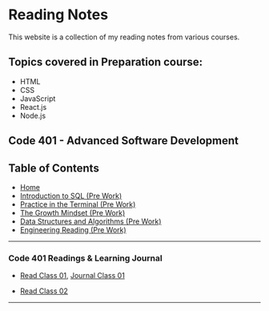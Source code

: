 # Reading Notes

This website is a collection of my reading notes from various courses.

## Topics covered in Preparation course:
- HTML
- CSS
- JavaScript
- React.js
- Node.js

## Code 401 - Advanced Software Development

## Table of Contents

- [Home](./README.md)
- [Introduction to SQL (Pre Work)](Introduction_to_SQL.md)
- [Practice in the Terminal (Pre Work)](./Prep%3A%20Practice%20in%20the%20Terminal.md)
- [The Growth Mindset (Pre Work)](./Prep%3A%20The%20Growth%20Mindset.md)
- [Data Structures and Algorithms (Pre Work)](./Data%20Structures%20and%20Algorithms.md)
- [Engineering Reading (Pre Work)](./Engineering%20Readings.md)

---

### Code 401 Readings & Learning Journal

- [Read Class 01](./Readings/Class01.md),
  [Journal Class 01](./Learning%20Journal/Class01.md)

- [Read Class 02](./Readings/Class02.md)

---
